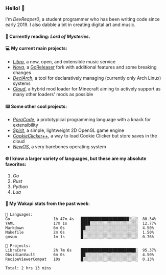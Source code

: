 ### Hello! 👋

I'm _DevReaper0_, a student programmer who has been writing code since early 2019. I also dabble a bit in creating digital art and music.

#### 📖 Currently reading: *Lord of Mysteries*.

#### 💻 My current main projects:

-   _[Libra](https://github.com/LibraMusic)_, a new, open, and extensible music service
-   _[Nova](https://github.com/LibraMusic/Nova)_, a [GoReleaser](https://github.com/goreleaser/goreleaser) fork with additional features and some breaking changes
-   _[DeclArch](https://github.com/DevReaper0/declarch)_, a tool for declaratively managing (currently only Arch Linux) systems
-   _[Cloud](https://github.com/CloudLoaderMC/CloudLoader)_, a hybrid mod loader for Minecraft aiming to actively support as many other loaders' mods as possible

#### ⌨️ Some other cool projects:

-   _[ParaCode](https://github.com/ParaCodeLang/ParaCode)_, a prototypical programming language with a knack for extensibility
-   _[Spirit](https://gitlab.com/DevReaper0/SpiritEngine)_, a simple, lightweight 2D OpenGL game engine
-   _[CookieClicker++](https://github.com/DevReaper0/CookieClickerPlusPlus)_, a way to load Cookie Clicker but store saves in the cloud
-   _[NewOS](https://github.com/DevReaper0/NewOS)_, a very barebones operating system

#### 🌐 I know a larger variety of languages, but these are my absolute favorites:

1. _Go_
2. _Rust_
3. _Python_
4. _Lua_

#### 📡 My Wakapi stats from the past week:

```text
💾 Languages:
Go                   1h 47m 4s   █████████████████████░░░░  80.34%
YAML                 17m 1s      ████░░░░░░░░░░░░░░░░░░░░░  12.77%
Markdown             6m 0s       ██░░░░░░░░░░░░░░░░░░░░░░░  4.50%
Makefile             2m 0s       █░░░░░░░░░░░░░░░░░░░░░░░░  1.50%
gosum                1m 1s       █░░░░░░░░░░░░░░░░░░░░░░░░  0.76%

💼 Projects:
LibraCore            2h 7m 6s    ████████████████████████░  95.37%
ObsidianVault        6m 0s       ██░░░░░░░░░░░░░░░░░░░░░░░  4.50%
RecipeViewerCompat   10s         █░░░░░░░░░░░░░░░░░░░░░░░░  0.13%

Total: 2 hrs 13 mins
```
